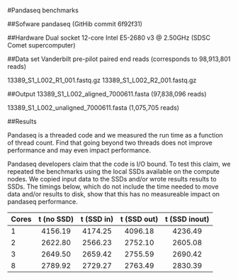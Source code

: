 #Pandaseq benchmarks

##Sofware
pandaseq (GitHib commit 6f92f31)

##Hardware
Dual socket 12-core Intel E5-2680 v3 @ 2.50GHz (SDSC Comet supercomputer)

##Data set
Vanderbilt pre-pilot paired end reads (corresponds to 98,913,801 reads)

13389_S1_L002_R1_001.fastq.gz
13389_S1_L002_R2_001.fastq.gz

##Output
13389_S1_L002_aligned_7000611.fasta (97,838,096 reads)

13389_S1_L002_unaligned_7000611.fasta (1,075,705 reads)

##Results

Pandaseq is a threaded code and we measured the run time as a function
of thread count. Find that going beyond two threads does not improve
performance and may even impact performance.

Pandaseq developers claim that the code is I/O bound. To test this
claim, we repeated the benchmarks using the local SSDs available on
the compute nodes. We copied input data to the SSDs and/or wrote
results results to SSDs. The timings below, which do not include the
time needed to move data and/or results to disk, show that this has no
measureable impact on pandaseq performance.

|Cores    | t (no SSD)    | t (SSD in)    | t (SSD out)  | t (SSD inout) |
| ------- |:-------------:|:-------------:|:------------:|:-------------:|
| 1       | 4156.19       | 4174.25       | 4096.18      | 4236.49       |
| 2       | 2622.80       | 2566.23       | 2752.10      | 2605.08       |
| 3       | 2649.50       | 2659.42       | 2755.59      | 2690.42       |
| 8       | 2789.92       | 2729.27       | 2763.49      | 2830.39       |
